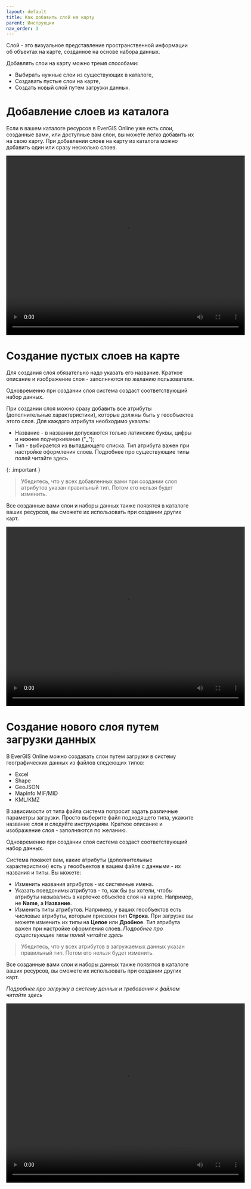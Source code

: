 ```yaml
---
layout: default
title: Как добавить слой на карту
parent: Инструкции
nav_order: 3
---
```


Слой - это визуальное представление пространственной информации об объектах на карте, созданное на основе набора данных.

Добавлять слои на карту можно тремя способами:

* Выбирать нужные слои из существующих в каталоге,
* Создавать пустые слои на карте,
* Создать новый слой путем загрузки данных.

# Добавление слоев из каталога
 
Если в вашем каталоге ресурсов в EverGIS Online уже есть слои, созданные вами, или доступные вам слои, вы можете легко добавить их на свою карту. При добавлении слоев на карту из каталога можно добавить один или сразу несколько слоев.

<video style="width:640px;height:480px" poster controls>
<source src="https://evergis.ru/static/portal/img/3_1.72862ef.mp4" type="video/mp4">
</video>

# Создание пустых слоев на карте

Для создания слоя обязательно надо указать его название. Краткое описание и изображение слоя - заполняются по желанию пользователя.

Одновременно при создании слоя система создаст соответствующий набор данных.

При создании слоя можно сразу добавить все атрибуты (дополнительные характеристики), которые должны быть у геообъектов этого слоя. Для каждого атрибута необходимо указать:

* Название - в названии допускаются только латинские буквы, цифры и нижнее подчеркивание ("_");
* Тип - выбирается из выпадающего списка. Тип атрибута важен при настройке оформления слоев. Подробнее про существующие типы полей читайте здесь

{: .important }
> Убедитесь, что у всех добавленных вами при создании слоя атрибутов указан правильный тип. Потом его нельзя будет изменить.

Все созданные вами слои и наборы данных также появятся в каталоге ваших ресурсов, вы сможете их использовать при создании других карт.

<video style="width:640px;height:480px" poster controls>
<source src="https://evergis.ru/static/portal/img/3_2.5da8213.mp4" type="video/mp4">
</video>

# Создание нового слоя путем загрузки данных

В EverGIS Online можно создавать слои путем загрузки в систему географических данных из файлов следеющих типов:

* Excel
* Shape
* GeoJSON
* MapInfo MIF/MID
* KML/KMZ

В зависимости от типа файла система попросит задать различные параметры загрузки. Просто выберите файл подходящего типа, укажите название слоя и следуйте инструкциям. Краткое описание и изображение слоя - заполняются по желанию.

Одновременно при создании слоя система создаст соответствующий набор данных.

Система покажет вам, какие атрибуты (дополнительные характеристики) есть у геообъектов в вашем файле с данными - их названия и типы. Вы можете:

* Изменить названия атрибутов - их системные имена.
* Указать псевдонимы атрибутов - то, как бы вы хотели, чтобы атрибуты назывались в карточке объектов слоя на карте. Например, не **Name**, а **Название**.
* Изменить типы атрибутов. Например, у ваших геообъектов есть числовые атрибуты, которым присвоен тип **Строка**. При загрузке вы можете изменить их типы на **Целое** или **Дробное**. Тип атрибута важен при настройке оформления слоев. _Подробнее про существующие типы полей читайте здесь_

> Убедитесь, что у всех атрибутов в загружаемых данных указан правильный тип. Потом его нельзя будет изменить.

Все созданные вами слои и наборы данных также появятся в каталоге ваших ресурсов, вы сможете их использовать при создании других карт.

_Подробнее про загрузку в систему данных и требования к файлам читайте здесь_

<video style="width:640px;height:480px" poster controls>
<source src="https://evergis.ru/static/portal/img/4.1832d4f.mp4" type="video/mp4">
</video>

